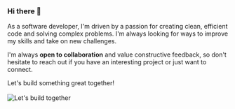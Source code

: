 ### Hi there 👋

As a software developer, I'm driven by a passion for creating clean, efficient code and solving complex problems. I'm always looking for ways to improve my skills and take on new challenges.

I'm always **open to collaboration** and value constructive feedback, so don't hesitate to reach out if you have an interesting project or just want to connect. 

Let's build something great together!
<br/>
<br/>
![Let's build together](https://images.unsplash.com/photo-1556761175-b413da4baf72?ixlib=rb-4.0.3&ixid=MnwxMjA3fDB8MHxwaG90by1wYWdlfHx8fGVufDB8fHx8&auto=format&fit=crop&w=774&q=80)


<!--
**bhaveshjpatel/bhaveshjpatel** is a ✨ _special_ ✨ repository because its `README.md` (this file) appears on your GitHub profile.

Here are some ideas to get you started:

- 🔭 I’m currently working on ...
- 🌱 I’m currently learning ...
- 👯 I’m looking to collaborate on ...
- 🤔 I’m looking for help with ...
- 💬 Ask me about ...
- 📫 How to reach me: ...
- 😄 Pronouns: ...
- ⚡ Fun fact: ...
-->
